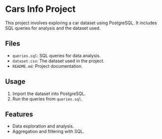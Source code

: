 # Cars Info Project
This project involves exploring a car dataset using PostgreSQL. It includes SQL queries for analysis and the dataset used.

## Files
- `queries.sql`: SQL queries for data analysis.
- `dataset.csv`: The dataset used in the project.
- `README.md`: Project documentation.

## Usage
1. Import the dataset into PostgreSQL.
2. Run the queries from `queries.sql`.

## Features
- Data exploration and analysis.
- Aggregation and filtering with SQL.
